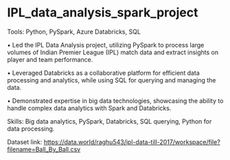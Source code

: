 # IPL_data_analysis_spark_project

Tools: Python, PySpark, Azure Databricks, SQL






•	Led the IPL Data Analysis project, utilizing PySpark to process large volumes of Indian Premier League (IPL) match data and extract insights on player and team performance.





•	Leveraged Databricks as a collaborative platform for efficient data processing and analytics, while using SQL for querying and managing the data.





•	Demonstrated expertise in big data technologies, showcasing the ability to handle complex data analytics with Spark and Databricks.





Skills: Big data analytics, PySpark, Databricks, SQL querying, Python for data processing.







Dataset link:
https://data.world/raghu543/ipl-data-till-2017/workspace/file?filename=Ball_By_Ball.csv
